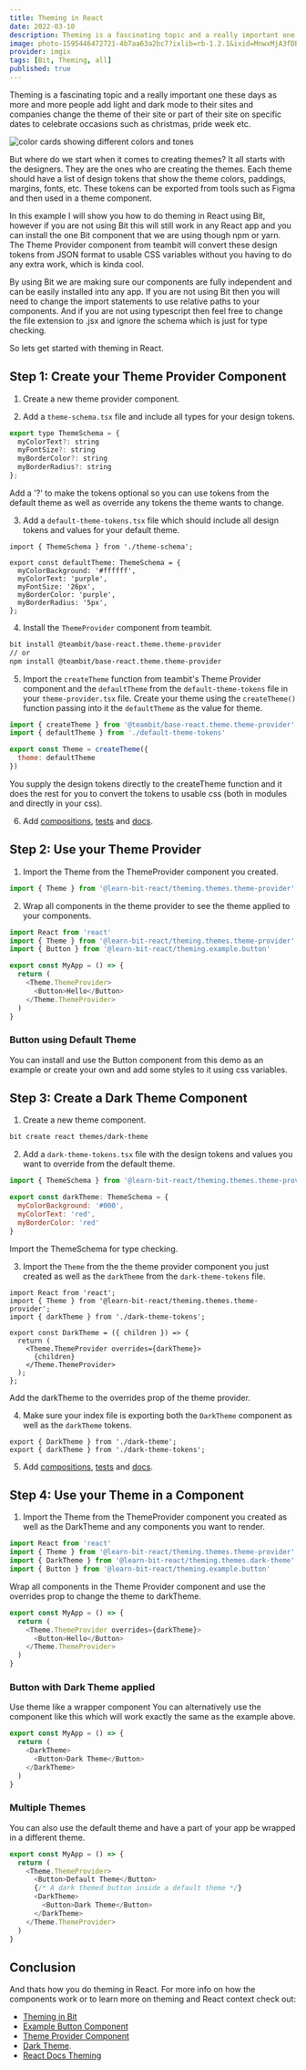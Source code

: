 ```yaml
---
title: Theming in React
date: 2022-03-10
description: Theming is a fascinating topic and a really important one these days as more and more people add light and dark mode to their sites and companies change the theme of their site or part of their site on specific dates to celebrate occasions such as christmas, pride week etc.
image: photo-1595446472721-4b7aa63a2bc7?ixlib=rb-1.2.1&ixid=MnwxMjA3fDB8MHxwaG90by1wYWdlfHx8fGVufDB8fHx8&auto=format&fit=crop&w=500&q=80
provider: imgix
tags: [Bit, Theming, all]
published: true
---
```


Theming is a fascinating topic and a really important one these days as more and more people add light and dark mode to their sites and companies change the theme of their site or part of their site on specific dates to celebrate occasions such as christmas, pride week etc.

![color cards showing different colors and tones](https://images.unsplash.com/photo-1595446472721-4b7aa63a2bc7?ixlib=rb-1.2.1&ixid=MnwxMjA3fDB8MHxwaG90by1wYWdlfHx8fGVufDB8fHx8&auto=format&fit=crop&w=2370&q=80)

But where do we start when it comes to creating themes? It all starts with the designers. They are the ones who are creating the themes. Each theme should have a list of design tokens that show the theme colors, paddings, margins, fonts, etc. These tokens can be exported from tools such as Figma and then used in a theme component.

In this example I will show you how to do theming in React using Bit, however if you are not using Bit this will still work in any React app and you can install the one Bit component that we are using though npm or yarn. The Theme Provider component from teambit will convert these design tokens from JSON format to usable CSS variables without you having to do any extra work, which is kinda cool.

By using Bit we are making sure our components are fully independent and can be easily installed into any app. If you are not using Bit then you will need to change the import statements to use relative paths to your components. And if you are not using typescript then feel free to change the file extension to .jsx and ignore the schema which is just for type checking.

So lets get started with theming in React.

## Step 1: Create your Theme Provider Component

1. Create a new theme provider component.

2. Add a `theme-schema.tsx` file and include all types for your design tokens.

```js
export type ThemeSchema = {
  myColorText?: string
  myFontSize?: string
  myBorderColor?: string
  myBorderRadius?: string
};
```

Add a '?' to make the tokens optional so you can use tokens from the default theme as well as override any tokens the theme wants to change.

3. Add a `default-theme-tokens.tsx` file which should include all design tokens and values for your default theme.

```Js
import { ThemeSchema } from './theme-schema';

export const defaultTheme: ThemeSchema = {
  myColorBackground: '#ffffff',
  myColorText: 'purple',
  myFontSize: '26px',
  myBorderColor: 'purple',
  myBorderRadius: '5px',
};
```

4. Install the `ThemeProvider` component from teambit.

```bash
bit install @teambit/base-react.theme.theme-provider
// or
npm install @teambit/base-react.theme.theme-provider
```

5. Import the `createTheme` function from teambit's Theme Provider component and the `defaultTheme` from the `default-theme-tokens` file in your `theme-provider.tsx` file. Create your theme using the `createTheme()` function passing into it the `defaultTheme` as the value for theme.

```js
import { createTheme } from '@teambit/base-react.theme.theme-provider'
import { defaultTheme } from './default-theme-tokens'

export const Theme = createTheme({
  theme: defaultTheme
})
```

You supply the design tokens directly to the createTheme function and it does the rest for you to convert the tokens to usable css (both in modules and directly in your css).

6. Add [compositions](https://bit.dev/learn-bit-react/theming/themes/theme-provider/~code/theme-provider.composition.tsx), [tests](https://bit.dev/learn-bit-react/theming/themes/theme-provider/~code/theme-provider.spec.tsx) and [docs](https://bit.dev/learn-bit-react/theming/themes/theme-provider/~code/theme-provider.docs.mdx).

## Step 2: Use your Theme Provider

1. Import the Theme from the ThemeProvider component you created.

```js
import { Theme } from '@learn-bit-react/theming.themes.theme-provider'
```

2. Wrap all components in the theme provider to see the theme applied to your components.

```js
import React from 'react'
import { Theme } from '@learn-bit-react/theming.themes.theme-provider'
import { Button } from '@learn-bit-react/theming.example.button'

export const MyApp = () => {
  return (
    <Theme.ThemeProvider>
      <Button>Hello</Button>
    </Theme.ThemeProvider>
  )
}
```

### Button using Default Theme

You can install and use the Button component from this demo as an example or create your own and add some styles to it using css variables.

## Step 3: Create a Dark Theme Component

1. Create a new theme component.

```bash
bit create react themes/dark-theme
```

2. Add a `dark-theme-tokens.tsx` file with the design tokens and values you want to override from the default theme.

```js
import { ThemeSchema } from '@learn-bit-react/theming.themes.theme-provider'

export const darkTheme: ThemeSchema = {
  myColorBackground: '#000',
  myColorText: 'red',
  myBorderColor: 'red'
}
```

Import the ThemeSchema for type checking.

3. Import the `Theme` from the the theme provider component you just created as well as the `darkTheme` from the `dark-theme-tokens` file.

```Js
import React from 'react';
import { Theme } from '@learn-bit-react/theming.themes.theme-provider';
import { darkTheme } from './dark-theme-tokens';

export const DarkTheme = ({ children }) => {
  return (
    <Theme.ThemeProvider overrides={darkTheme}>
      {children}
    </Theme.ThemeProvider>
  );
};
```

Add the darkTheme to the overrides prop of the theme provider.

4. Make sure your index file is exporting both the `DarkTheme` component as well as the `darkTheme` tokens.

```Js
export { DarkTheme } from './dark-theme';
export { darkTheme } from './dark-theme-tokens';
```

5. Add [compositions](https://bit.dev/learn-bit-react/theming/themes/dark-theme/~code/dark-theme.composition.tsx), [tests](https://bit.dev/learn-bit-react/theming/themes/dark-theme/~code/dark-theme.spec.tsx) and [docs](https://bit.dev/learn-bit-react/theming/themes/dark-theme/~code/dark-theme.docs.mdx).

## Step 4: Use your Theme in a Component

1. Import the Theme from the ThemeProvider component you created as well as the DarkTheme and any components you want to render.

```js
import React from 'react'
import { Theme } from '@learn-bit-react/theming.themes.theme-provider'
import { DarkTheme } from '@learn-bit-react/theming.themes.dark-theme'
import { Button } from '@learn-bit-react/theming.example.button'
```

Wrap all components in the Theme Provider component and use the overrides prop to change the theme to darkTheme.

```js
export const MyApp = () => {
  return (
    <Theme.ThemeProvider overrides={darkTheme}>
      <Button>Hello</Button>
    </Theme.ThemeProvider>
  )
}
```

### Button with Dark Theme applied

Use theme like a wrapper component You can alternatively use the component like this which will work exactly the same as the example above.

```js
export const MyApp = () => {
  return (
    <DarkTheme>
      <Button>Dark Theme</Button>
    </DarkTheme>
  )
}
```

### Multiple Themes

You can also use the default theme and have a part of your app be wrapped in a different theme.

```js
export const MyApp = () => {
  return (
    <Theme.ThemeProvider>
      <Button>Default Theme</Button>
      {/* A dark themed button inside a default theme */}
      <DarkTheme>
        <Button>Dark Theme</Button>
      </DarkTheme>
    </Theme.ThemeProvider>
  )
}
```

## Conclusion

And thats how you do theming in React. For more info on how the components work or to learn more on theming and React context check out:

- [Theming in Bit](https://bit.dev/learn-bit-react/theming/readme)
- [Example Button Component](https://bit.dev/learn-bit-react/theming/example/button)
- [Theme Provider Component](https://bit.dev/learn-bit-react/theming/themes/theme-provider)
- [Dark Theme](https://bit.dev/learn-bit-react/theming/themes/dark-theme).
- [React Docs Theming](https://beta.reactjs.org/apis/usecontext)
